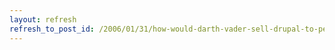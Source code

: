```yaml
---
layout: refresh
refresh_to_post_id: /2006/01/31/how-would-darth-vader-sell-drupal-to-people
---
```

